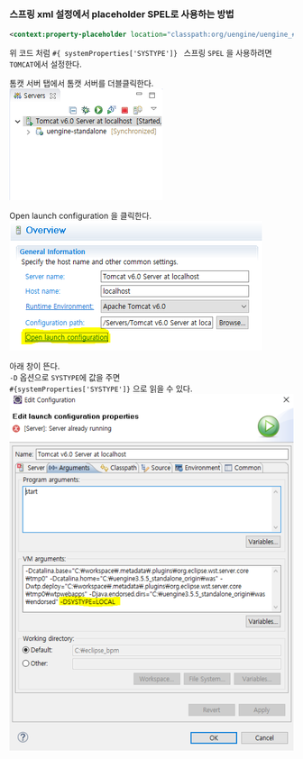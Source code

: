 

### 스프링 xml 설정에서 placeholder SPEL로 사용하는 방법
~~~xml
<context:property-placeholder location="classpath:org/uengine/uengine_#{ systemProperties['SYSTYPE']}.properties" />
~~~
위 코드 처럼 `#{ systemProperties['SYSTYPE']} ` 스프링 `SPEL` 을 사용하려면  
`TOMCAT`에서 설정한다.  

톰캣 서버 탭에서 톰캣 서버를 더블클릭한다.  
![01](./img/01.PNG)  

Open launch configuration 을 클릭한다.  
![02](./img/02.PNG)  

아래 창이 뜬다.  
`-D` 옵션으로 `SYSTYPE`에 값을 주면  
`#{systemProperties['SYSTYPE']}` 으로 읽을 수 있다.
![03](./img/03.PNG)  



